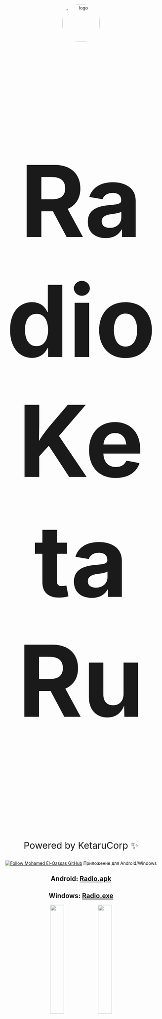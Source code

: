 <div id="logo" align="center">
<img src="https://cdn.discordapp.com/emojis/1232726173470163067.webp" alt="logo" style="width:120px;height:auto; border-radius: 50px;"> 

# <p align="center" style="font-size:320px">Radio KetaRu</p>
<p align="center" style="font-size:30px">Powered by KetaruCorp ✨</p>

[![Follow Mohamed El-Qassas GitHub](https://i.imgur.com/4SrMGvR.png)](https://live.ketaru.com/)
Приложение для Android/Windows

## Android: [Radio.apk](https://github.com/lisikme/live.ketaru.com/releases/download/Stable/radio.apk)
## Windows: [Radio.exe](https://github.com/lisikme/live.ketaru.com/releases/download/Stable/radio.exe)


<p float="left" align="center">
<img src="https://raw.githubusercontent.com/lisikme/live.ketaru.com/main/Screenshot_20240622_155402.jpg" style="width:30%;"/>
<img src="https://raw.githubusercontent.com/lisikme/live.ketaru.com/main/Screenshot_20240622_155417.jpg" style="width:30%;"/>
</p>
